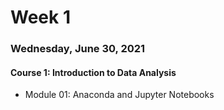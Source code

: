 # Week 1
### Wednesday, June 30, 2021
#### Course 1: Introduction to Data Analysis
- Module 01: Anaconda and Jupyter Notebooks